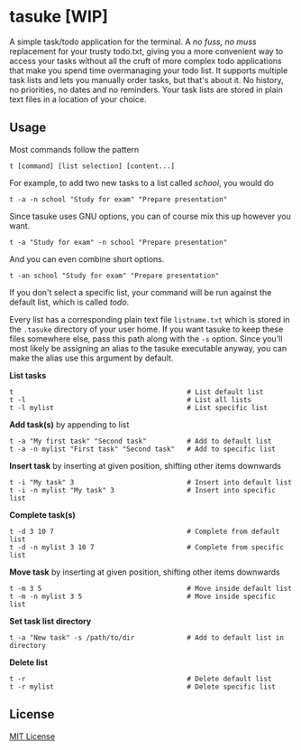 # tasuke [WIP]
A simple task/todo application for the terminal.
A *no fuss, no muss* replacement for your trusty todo.txt, giving you a more
convenient way to access your tasks without all the cruft of more complex
todo applications that make you spend time overmanaging your todo list.
It supports multiple task lists and lets you manually order tasks, but
that's about it.
No history, no priorities, no dates and no reminders.
Your task lists are stored in plain text files in a location of your choice.

## Usage

Most commands follow the pattern
```
t [command] [list selection] [content...]
```
For example, to add two new tasks to a list called *school*, you would do
```
t -a -n school "Study for exam" "Prepare presentation"
```
Since tasuke uses GNU options, you can of course mix this up however you want.
```
t -a "Study for exam" -n school "Prepare presentation"
```
And you can even combine short options.
```
t -an school "Study for exam" "Prepare presentation"
```

If you don't select a specific list, your command will be run against the
default list, which is called *todo*.

Every list has a corresponding plain text file `listname.txt` which is stored
in the `.tasuke` directory of your user home.
If you want tasuke to keep these files somewhere else, pass this path along
with the `-s` option.
Since you'll most likely be assigning an alias to the tasuke executable anyway,
you can make the alias use this argument by default.

**List tasks**
```
t                                           # List default list
t -l                                        # List all lists
t -l mylist                                 # List specific list
```

**Add task(s)** by appending to list
```
t -a "My first task" "Second task"          # Add to default list
t -a -n mylist "First task" "Second task"   # Add to specific list
```

**Insert task** by inserting at given position, shifting other items downwards
```
t -i "My task" 3                            # Insert into default list
t -i -n mylist "My task" 3                  # Insert into specific list
```

**Complete task(s)**
```
t -d 3 10 7                                 # Complete from default list
t -d -n mylist 3 10 7                       # Complete from specific list
```

**Move task** by inserting at given position, shifting other items downwards
```
t -m 3 5                                    # Move inside default list
t -m -n mylist 3 5                          # Move inside specific list
```

**Set task list directory**
```
t -a "New task" -s /path/to/dir             # Add to default list in directory
```

**Delete list**
```
t -r                                        # Delete default list
t -r mylist                                 # Delete specific list
```

## License
[MIT License](LICENSE)
